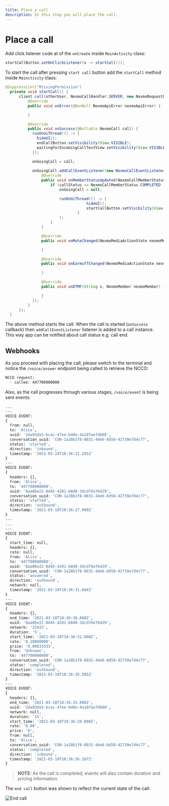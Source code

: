 ```yaml
---
title: Place a call
description: In this step you will place the call.
---
```


# Place a call

Add click listener code at of the `onCreate` inside `MainActivity` class:

```java
startCallButton.setOnClickListener(v -> startCall());
```

To start the call after pressing `start call` button add the `startCall` method inside `Mainctivity` class:

```java
@SuppressLint("MissingPermission")
  private void startCall() {
      client.call(otherUser, NexmoCallHandler.SERVER, new NexmoRequestListener<NexmoCall>() {
          @Override
          public void onError(@NonNull NexmoApiError nexmoApiError) {

          }

          @Override
          public void onSuccess(@Nullable NexmoCall call) {
            runOnUiThread(() -> {
              hideUI();
              endCallButton.setVisibility(View.VISIBLE);
              waitingForIncomingCallTextView.setVisibility(View.VISIBLE);
            });

            onGoingCall = call;
            
            onGoingCall.addCallEventListener(new NexmoCallEventListener() {
                @Override
                public void onMemberStatusUpdated(NexmoCallMemberStatus callStatus, NexmoMember nexmoMember) {
                    if (callStatus == NexmoCallMemberStatus.COMPLETED || callStatus == NexmoCallMemberStatus.CANCELLED) {
                        onGoingCall = null;

                        runOnUiThread(() -> {
                                    hideUI();
                                    startCallButton.setVisibility(View.VISIBLE);
                                }
                        );
                    }
                }

                @Override
                public void onMuteChanged(NexmoMediaActionState nexmoMediaActionState, NexmoMember nexmoMember) {

                }

                @Override
                public void onEarmuffChanged(NexmoMediaActionState nexmoMediaActionState, NexmoMember nexmoMember) {

                }

                @Override
                public void onDTMF(String s, NexmoMember nexmoMember) {

                }
            });
          }
      });
  }
```

The above method starts the call. When the call is started (`onSuccess` callback) then `addCallEventListener` listener is added to a call instance. This way app can be notified about call status e.g. call end.

## Webhooks

As you proceed with placing the call, please switch to the terminal and notice the `/voice/answer` endpoint being called to retrieve the NCCO:

``` bash
NCCO request:
  - callee: 447700900000
```

Also, as the call progresses through various stages, `/voice/event` is being sent events:

``` bash
...
---
VOICE EVENT:
{
  from: null,
  to: 'Alice',
  uuid: '2da93da3-bcac-47ee-b48e-4a18fae7db08',
  conversation_uuid: 'CON-1a28b1f8-0831-44e6-8d58-42739e7d4c77',
  status: 'started',
  direction: 'inbound',
  timestamp: '2021-03-10T10:36:21.285Z'
}
---
VOICE EVENT:
{
  headers: {},
  from: 'Alice',
  to: '447700900000',
  uuid: '8aa86e22-8d45-4201-b8d8-3dcd76e76429',
  conversation_uuid: 'CON-1a28b1f8-0831-44e6-8d58-42739e7d4c77',
  status: 'started',
  direction: 'outbound',
  timestamp: '2021-03-10T10:36:27.080Z'
}
---
...
---
VOICE EVENT:
{
  start_time: null,
  headers: {},
  rate: null,
  from: 'Alice',
  to: '447700900000',
  uuid: '8aa86e22-8d45-4201-b8d8-3dcd76e76429',
  conversation_uuid: 'CON-1a28b1f8-0831-44e6-8d58-42739e7d4c77',
  status: 'answered',
  direction: 'outbound',
  network: null,
  timestamp: '2021-03-10T10:36:31.604Z'
}
---
VOICE EVENT:
{
  headers: {},
  end_time: '2021-03-10T10:36:36.000Z',
  uuid: '8aa86e22-8d45-4201-b8d8-3dcd76e76429',
  network: '23433',
  duration: '5',
  start_time: '2021-03-10T10:36:31.000Z',
  rate: '0.10000000',
  price: '0.00833333',
  from: 'Unknown',
  to: '447700900000',
  conversation_uuid: 'CON-1a28b1f8-0831-44e6-8d58-42739e7d4c77',
  status: 'completed',
  direction: 'outbound',
  timestamp: '2021-03-10T10:36:35.585Z'
}
---
VOICE EVENT:
{
  headers: {},
  end_time: '2021-03-10T10:36:35.000Z',
  uuid: '2da93da3-bcac-47ee-b48e-4a18fae7db08',
  network: null,
  duration: '15',
  start_time: '2021-03-10T10:36:20.000Z',
  rate: '0.00',
  price: '0',
  from: null,
  to: 'Alice',
  conversation_uuid: 'CON-1a28b1f8-0831-44e6-8d58-42739e7d4c77',
  status: 'completed',
  direction: 'inbound',
  timestamp: '2021-03-10T10:36:36.187Z'
}
```

> **NOTE:** As the call is completed, events will also contain duration and pricing information.

The `end call` button was shown to reflect the current state of the call:

![End call](/screenshots/tutorials/client-sdk/app-to-phone/end-call.png)